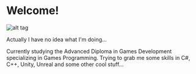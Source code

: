 # Welcome!

![alt tag](http://s10.postimg.org/4u2fr3v8l/inseushu_avatar.jpg)

Actually I have no idea what I'm doing...

Currently studying the Advanced Diploma in Games Development specializing in Games Programming. Trying to grab me some skills in C#, C++, Unity, Unreal and some other cool stuff...

